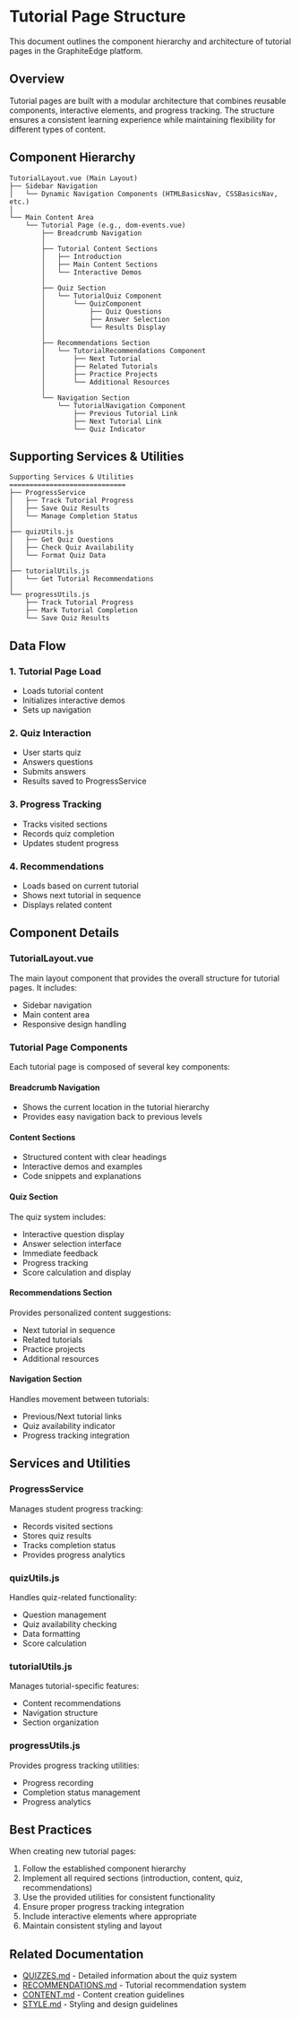 # Tutorial Page Structure

This document outlines the component hierarchy and architecture of tutorial pages in the GraphiteEdge platform.

## Overview

Tutorial pages are built with a modular architecture that combines reusable components, interactive elements, and progress tracking. The structure ensures a consistent learning experience while maintaining flexibility for different types of content.

## Component Hierarchy

```
TutorialLayout.vue (Main Layout)
├── Sidebar Navigation
│   └── Dynamic Navigation Components (HTMLBasicsNav, CSSBasicsNav, etc.)
│
└── Main Content Area
    └── Tutorial Page (e.g., dom-events.vue)
        ├── Breadcrumb Navigation
        │
        ├── Tutorial Content Sections
        │   ├── Introduction
        │   ├── Main Content Sections
        │   └── Interactive Demos
        │
        ├── Quiz Section
        │   └── TutorialQuiz Component
        │       └── QuizComponent
        │           ├── Quiz Questions
        │           ├── Answer Selection
        │           └── Results Display
        │
        ├── Recommendations Section
        │   └── TutorialRecommendations Component
        │       ├── Next Tutorial
        │       ├── Related Tutorials
        │       ├── Practice Projects
        │       └── Additional Resources
        │
        └── Navigation Section
            └── TutorialNavigation Component
                ├── Previous Tutorial Link
                ├── Next Tutorial Link
                └── Quiz Indicator
```

## Supporting Services & Utilities

```
Supporting Services & Utilities
=============================
├── ProgressService
│   ├── Track Tutorial Progress
│   ├── Save Quiz Results
│   └── Manage Completion Status
│
├── quizUtils.js
│   ├── Get Quiz Questions
│   ├── Check Quiz Availability
│   └── Format Quiz Data
│
├── tutorialUtils.js
│   └── Get Tutorial Recommendations
│
└── progressUtils.js
    ├── Track Tutorial Progress
    ├── Mark Tutorial Completion
    └── Save Quiz Results
```

## Data Flow

### 1. Tutorial Page Load
- Loads tutorial content
- Initializes interactive demos
- Sets up navigation

### 2. Quiz Interaction
- User starts quiz
- Answers questions
- Submits answers
- Results saved to ProgressService

### 3. Progress Tracking
- Tracks visited sections
- Records quiz completion
- Updates student progress

### 4. Recommendations
- Loads based on current tutorial
- Shows next tutorial in sequence
- Displays related content

## Component Details

### TutorialLayout.vue
The main layout component that provides the overall structure for tutorial pages. It includes:
- Sidebar navigation
- Main content area
- Responsive design handling

### Tutorial Page Components
Each tutorial page is composed of several key components:

#### Breadcrumb Navigation
- Shows the current location in the tutorial hierarchy
- Provides easy navigation back to previous levels

#### Content Sections
- Structured content with clear headings
- Interactive demos and examples
- Code snippets and explanations

#### Quiz Section
The quiz system includes:
- Interactive question display
- Answer selection interface
- Immediate feedback
- Progress tracking
- Score calculation and display

#### Recommendations Section
Provides personalized content suggestions:
- Next tutorial in sequence
- Related tutorials
- Practice projects
- Additional resources

#### Navigation Section
Handles movement between tutorials:
- Previous/Next tutorial links
- Quiz availability indicator
- Progress tracking integration

## Services and Utilities

### ProgressService
Manages student progress tracking:
- Records visited sections
- Stores quiz results
- Tracks completion status
- Provides progress analytics

### quizUtils.js
Handles quiz-related functionality:
- Question management
- Quiz availability checking
- Data formatting
- Score calculation

### tutorialUtils.js
Manages tutorial-specific features:
- Content recommendations
- Navigation structure
- Section organization

### progressUtils.js
Provides progress tracking utilities:
- Progress recording
- Completion status management
- Progress analytics

## Best Practices

When creating new tutorial pages:
1. Follow the established component hierarchy
2. Implement all required sections (introduction, content, quiz, recommendations)
3. Use the provided utilities for consistent functionality
4. Ensure proper progress tracking integration
5. Include interactive elements where appropriate
6. Maintain consistent styling and layout

## Related Documentation

- [QUIZZES.md](./QUIZZES.md) - Detailed information about the quiz system
- [RECOMMENDATIONS.md](./RECOMMENDATIONS.md) - Tutorial recommendation system
- [CONTENT.md](./CONTENT.md) - Content creation guidelines
- [STYLE.md](./STYLE.md) - Styling and design guidelines 